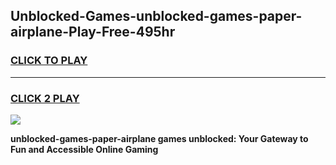 
## Unblocked-Games-unblocked-games-paper-airplane-Play-Free-495hr
<h3>
<a href="https://premium76.site?title=unblocked-games-paper-airplane&ref=19M">CLICK TO PLAY</a></h3>
<hr>

<h3>
<a href="https://premium76.site?title=unblocked-games-paper-airplane&ref=19M">CLICK 2 PLAY</a>
  
</h3>

<a href="https://premium76.site?title=unblocked-games-paper-airplane&ref=19M"><img src="https://clearcache.store/games.png"></a>


**unblocked-games-paper-airplane games unblocked: Your Gateway to Fun and Accessible Online Gaming**
